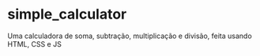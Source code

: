 # simple_calculator
Uma calculadora de soma, subtração, multiplicação e divisão, feita usando HTML, CSS e JS
